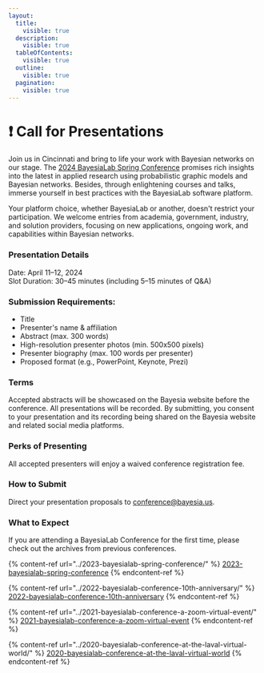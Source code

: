 ```yaml
---
layout:
  title:
    visible: true
  description:
    visible: true
  tableOfContents:
    visible: true
  outline:
    visible: true
  pagination:
    visible: true
---
```


# ❗ Call for Presentations

Join us in Cincinnati and bring to life your work with Bayesian networks on our stage. The [2024 BayesiaLab Spring Conference](./) promises rich insights into the latest in applied research using probabilistic graphic models and Bayesian networks. Besides, through enlightening courses and talks, immerse yourself in best practices with the BayesiaLab software platform.

Your platform choice, whether BayesiaLab or another, doesn't restrict your participation. We welcome entries from academia, government, industry, and solution providers, focusing on new applications, ongoing work, and capabilities within Bayesian networks.

### **Presentation Details**

Date: April 11–12, 2024\
Slot Duration: 30–45 minutes (including 5–15 minutes of Q\&A)

### **Submission Requirements**:

* Title
* Presenter's name & affiliation
* Abstract (max. 300 words)
* High-resolution presenter photos (min. 500x500 pixels)
* Presenter biography (max. 100 words per presenter)
* Proposed format (e.g., PowerPoint, Keynote, Prezi)

### **Terms**

Accepted abstracts will be showcased on the Bayesia website before the conference. All presentations will be recorded. By submitting, you consent to your presentation and its recording being shared on the Bayesia website and related social media platforms.

### **Perks of Presenting**

All accepted presenters will enjoy a waived conference registration fee.

### **How to Submit**

Direct your presentation proposals to [conference@bayesia.us](mailto:conference@bayesia.us).

### What to Expect

If you are attending a BayesiaLab Conference for the first time, please check out the archives from previous conferences.

{% content-ref url="../2023-bayesialab-spring-conference/" %}
[2023-bayesialab-spring-conference](../2023-bayesialab-spring-conference/)
{% endcontent-ref %}

{% content-ref url="../2022-bayesialab-conference-10th-anniversary/" %}
[2022-bayesialab-conference-10th-anniversary](../2022-bayesialab-conference-10th-anniversary/)
{% endcontent-ref %}

{% content-ref url="../2021-bayesialab-conference-a-zoom-virtual-event/" %}
[2021-bayesialab-conference-a-zoom-virtual-event](../2021-bayesialab-conference-a-zoom-virtual-event/)
{% endcontent-ref %}

{% content-ref url="../2020-bayesialab-conference-at-the-laval-virtual-world/" %}
[2020-bayesialab-conference-at-the-laval-virtual-world](../2020-bayesialab-conference-at-the-laval-virtual-world/)
{% endcontent-ref %}

